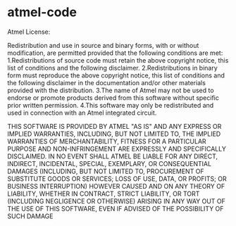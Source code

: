 # atmel-code

Atmel License:

Redistribution and use in source and binary forms, with or without modification, are permitted provided that the following conditions are met:
1.Redistributions of source code must retain the above copyright notice, this list of conditions and the following disclaimer.
2.Redistributions in binary form must reproduce the above copyright notice, this list of conditions and the following disclaimer in the documentation and/or other materials provided with the distribution.
3.The name of Atmel may not be used to endorse or promote products derived from this software without specific prior written permission.
4.This software may only be redistributed and used in connection with an Atmel integrated circuit.

THIS SOFTWARE IS PROVIDED BY ATMEL "AS IS" AND ANY EXPRESS OR IMPLIED WARRANTIES, INCLUDING, BUT NOT LIMITED TO, THE IMPLIED WARRANTIES OF MERCHANTABILITY, FITNESS FOR A PARTICULAR PURPOSE AND NON-INFRINGEMENT ARE EXPRESSLY AND SPECIFICALLY DISCLAIMED. IN NO EVENT SHALL ATMEL BE LIABLE FOR ANY DIRECT, INDIRECT, INCIDENTAL, SPECIAL, EXEMPLARY, OR CONSEQUENTIAL DAMAGES (INCLUDING, BUT NOT LIMITED TO, PROCUREMENT OF SUBSTITUTE GOODS OR SERVICES; LOSS OF USE, DATA, OR PROFITS; OR BUSINESS INTERRUPTION) HOWEVER CAUSED AND ON ANY THEORY OF LIABILITY, WHETHER IN CONTRACT, STRICT LIABILITY, OR TORT (INCLUDING NEGLIGENCE OR OTHERWISE) ARISING IN ANY WAY OUT OF THE USE OF THIS SOFTWARE, EVEN IF ADVISED OF THE POSSIBILITY OF SUCH DAMAGE
